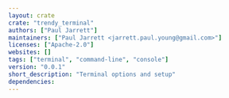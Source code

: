 ```yaml
---
layout: crate
crate: "trendy_terminal"
authors: ["Paul Jarrett"]
maintainers: ["Paul Jarrett <jarrett.paul.young@gmail.com>"]
licenses: ["Apache-2.0"]
websites: []
tags: ["terminal", "command-line", "console"]
version: "0.0.1"
short_description: "Terminal options and setup"
dependencies: 
---
```




